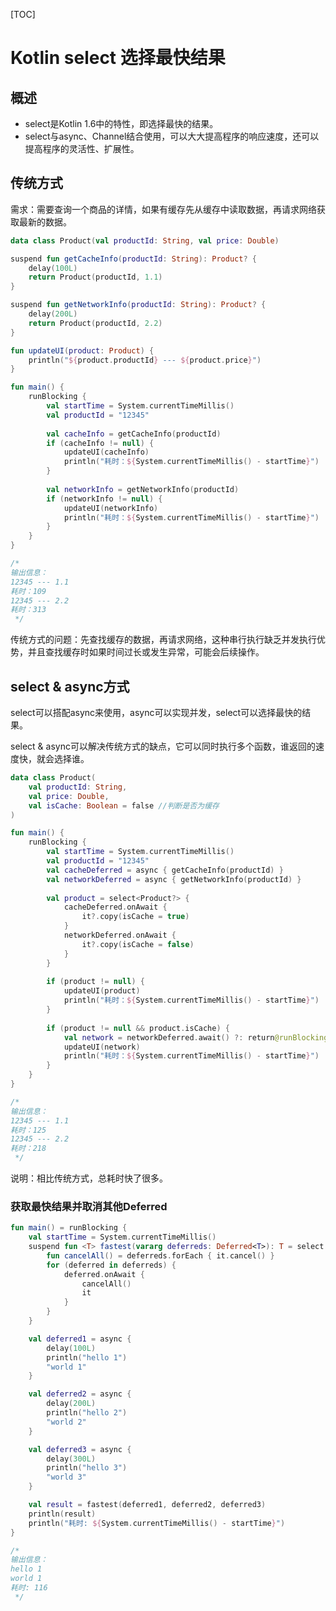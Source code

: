 [TOC]

# Kotlin select 选择最快结果

## 概述

-   select是Kotlin 1.6中的特性，即选择最快的结果。
-   select与async、Channel结合使用，可以大大提高程序的响应速度，还可以提高程序的灵活性、扩展性。


## 传统方式

需求：需要查询一个商品的详情，如果有缓存先从缓存中读取数据，再请求网络获取最新的数据。

```kotlin
data class Product(val productId: String, val price: Double)
```

```kotlin
suspend fun getCacheInfo(productId: String): Product? {
    delay(100L)
    return Product(productId, 1.1)
}

suspend fun getNetworkInfo(productId: String): Product? {
    delay(200L)
    return Product(productId, 2.2)
}

fun updateUI(product: Product) {
    println("${product.productId} --- ${product.price}")
}
```

```kotlin
fun main() {
    runBlocking {
        val startTime = System.currentTimeMillis()
        val productId = "12345"
        
        val cacheInfo = getCacheInfo(productId)
        if (cacheInfo != null) {
            updateUI(cacheInfo)
            println("耗时：${System.currentTimeMillis() - startTime}")
        }
        
        val networkInfo = getNetworkInfo(productId)
        if (networkInfo != null) {
            updateUI(networkInfo)
            println("耗时：${System.currentTimeMillis() - startTime}")
        }
    }
}

/*
输出信息：
12345 --- 1.1
耗时：109
12345 --- 2.2
耗时：313
 */
```

传统方式的问题：先查找缓存的数据，再请求网络，这种串行执行缺乏并发执行优势，并且查找缓存时如果时间过长或发生异常，可能会后续操作。



## select & async方式

select可以搭配async来使用，async可以实现并发，select可以选择最快的结果。

select & async可以解决传统方式的缺点，它可以同时执行多个函数，谁返回的速度快，就会选择谁。

```kotlin
data class Product(
    val productId: String,
    val price: Double,
    val isCache: Boolean = false //判断是否为缓存
)
```

```kotlin
fun main() {
    runBlocking {
        val startTime = System.currentTimeMillis()
        val productId = "12345"
        val cacheDeferred = async { getCacheInfo(productId) }
        val networkDeferred = async { getNetworkInfo(productId) }
        
        val product = select<Product?> {
            cacheDeferred.onAwait {
                it?.copy(isCache = true)
            }
            networkDeferred.onAwait {
                it?.copy(isCache = false)
            }
        }
        
        if (product != null) {
            updateUI(product)
            println("耗时：${System.currentTimeMillis() - startTime}")
        }
        
        if (product != null && product.isCache) {
            val network = networkDeferred.await() ?: return@runBlocking
            updateUI(network)
            println("耗时：${System.currentTimeMillis() - startTime}")
        }
    }
}

/*
输出信息：
12345 --- 1.1
耗时：125
12345 --- 2.2
耗时：218
 */
```

说明：相比传统方式，总耗时快了很多。



### 获取最快结果并取消其他Deferred

```kotlin
fun main() = runBlocking {
    val startTime = System.currentTimeMillis()
    suspend fun <T> fastest(vararg deferreds: Deferred<T>): T = select {
        fun cancelAll() = deferreds.forEach { it.cancel() }
        for (deferred in deferreds) {
            deferred.onAwait {
                cancelAll()
                it
            }
        }
    }

    val deferred1 = async {
        delay(100L)
        println("hello 1")
        "world 1"
    }

    val deferred2 = async {
        delay(200L)
        println("hello 2")
        "world 2"
    }

    val deferred3 = async {
        delay(300L)
        println("hello 3")
        "world 3"
    }

    val result = fastest(deferred1, deferred2, deferred3)
    println(result)
    println("耗时: ${System.currentTimeMillis() - startTime}")
}

/*
输出信息：
hello 1
world 1
耗时: 116
 */
```

